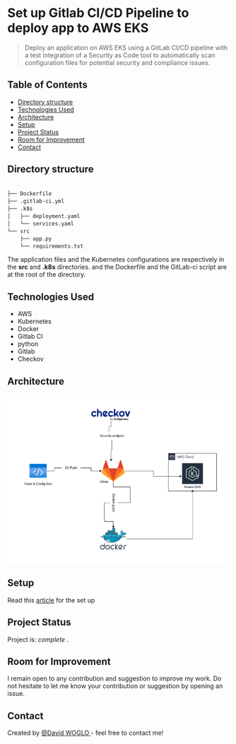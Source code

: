 # Set up Gitlab CI/CD Pipeline to deploy app to AWS EKS
> Deploy an application on AWS EKS using a GitLab CI/CD pipeline with a test integration of a Security as Code tool to automatically scan configuration files for potential security and compliance issues.

## Table of Contents
* [Directory structure](#directory-structure)
* [Technologies Used](#technologies-used)
* [Architecture](#architecture)
* [Setup](#setup)
* [Project Status](#project-status)
* [Room for Improvement](#room-for-improvement)
* [Contact](#contact)
<!-- * [License](#license) -->


## Directory structure

```bash

├── Dockerfile
├── .gitlab-ci.yml
├── .k8s
│   ├── deployment.yaml
│   └── services.yaml
└── src
	├── app.py
	└── requirements.txt
```

The application files and the Kubernetes configurations are respectively in the **src** and **.k8s** directories. and the Dockerfile and the GitLab-ci script are at the root of the directory.



## Technologies Used
- AWS
- Kubernetes
- Docker
- Gitlab CI
- python
- Gitlab
- Checkov




## Architecture
![Pipeline Image](./gitlab-ci.png "Pipeline")


## Setup
Read this [article](https://www.linkedin.com/in/kodjovi-david-woglo/) for the set up




## Project Status
Project is: _complete_ .


## Room for Improvement
I remain open to any contribution and suggestion to improve my work. Do not hesitate to let me know your contribution or suggestion by opening an issue.


## Contact
Created by [@David WOGLO ](https://www.linkedin.com/in/kodjovi-david-woglo/) - feel free to contact me!


<!-- Optional -->
<!-- ## License -->
<!-- This project is open source and available under the [... License](). -->


